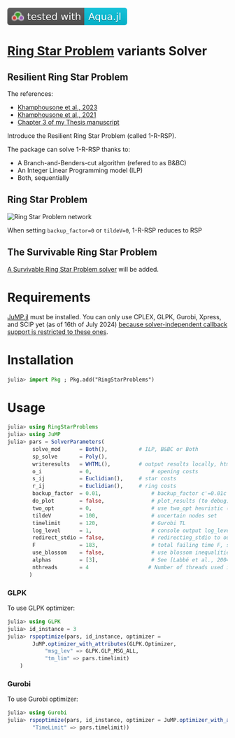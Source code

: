 [![Aqua QA](https://raw.githubusercontent.com/JuliaTesting/Aqua.jl/master/badge.svg)](https://github.com/JuliaTesting/Aqua.jl)

# [Ring Star Problem](https://en.wikipedia.org/wiki/Ring_star_problem) variants Solver

## Resilient Ring Star Problem
The references:
 - [Khamphousone et al., 2023](https://hal.science/hal-04286851) 
 - [Khamphousone et al., 2021](https://hal.science/hal-03211922/)
 - [Chapter 3 of my Thesis manuscript](https://theses.hal.science/tel-04319443)

Introduce the Resilient Ring Star Problem (called 1-R-RSP).

The package can solve 1-R-RSP thanks to:
 - A Branch-and-Benders-cut algorithm (refered to as B&BC)
 - An Integer Linear Programming model (ILP)
 - Both, sequentially

## Ring Star Problem

![Ring Star Problem network](https://upload.wikimedia.org/wikipedia/commons/thumb/9/9f/Ring_Star_Problem_solution.svg/360px-Ring_Star_Problem_solution.svg.png?20240712195658)

When setting `backup_factor=0` or `tildeV=0`, 1-R-RSP reduces to RSP

## The Survivable Ring Star Problem

[A Survivable Ring Star Problem solver](https://doi.org/10.1002/net.22193) will be added.

# Requirements

[JuMP.jl](https://github.com/jump-dev/JuMP.jl) must be installed. You can only use CPLEX, GLPK, Gurobi, Xpress, and SCIP yet (as of 16th of July 2024) [because solver-independent callback support is restricted to these ones](https://jump.dev/JuMP.jl/stable/manual/callbacks/#Available-solvers).

# Installation
```julia
julia> import Pkg ; Pkg.add("RingStarProblems")
```

# Usage
```julia
julia> using RingStarProblems
julia> using JuMP
julia> pars = SolverParameters(
        solve_mod      = Both(),          # ILP, B&BC or Both
        sp_solve       = Poly(),
        writeresults   = WHTML(),         # output results locally, html or no output ""
        o_i            = 0,                   # opening costs
        s_ij           = Euclidian(),     # star costs
        r_ij           = Euclidian(),     # ring costs
        backup_factor  = 0.01,                # backup_factor c'=0.01c and d'=0.01c
        do_plot        = false,               # plot_results (to debug)
        two_opt        = 0,                   # use two_opt heuristic (not functional yet)
        tildeV         = 100,                 # uncertain nodes set
        timelimit      = 120,                 # Gurobi TL
        log_level      = 1,                   # console output log_level
        redirect_stdio = false,               # redirecting_stdio to output file
        F              = 183,                 # total failing time F, see PhD manuscript
        use_blossom    = false,               # use blossom inequalities (not functional yet)
        alphas         = [3],                 # See [Labbé et al., 2004](ttps://doi.org/10.1002/net.10114)
        nthreads       = 4                   # Number of threads used in GUROBI, set 0 for maximum number of available threads
       )
```
### GLPK
To use GLPK optimizer:
```julia
julia> using GLPK
julia> id_instance = 3
julia> rspoptimize(pars, id_instance, optimizer =
		JuMP.optimizer_with_attributes(GLPK.Optimizer,
			"msg_lev" => GLPK.GLP_MSG_ALL,
			"tm_lim" => pars.timelimit)
	)
```

### Gurobi
To use Gurobi optimizer:
```julia
julia> using Gurobi
julia> rspoptimize(pars, id_instance, optimizer = JuMP.optimizer_with_attributes(Gurobi.Optimizer,
		"TimeLimit" => pars.timelimit))
```
